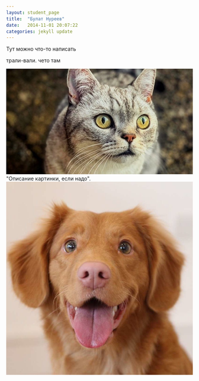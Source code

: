 ```yaml
---
layout: student_page
title:  "Булат Нуреев"
date:   2014-11-01 20:07:22
categories: jekyll update
---
```


Тут можно что-то написать

трали-вали. чето там


<img class="img-fluid" src="/img/posts/cat.jpg" alt="cat">
<span class="caption text-muted">"Описание картинки, если надо".</span>

<img class="img-fluid" src="/img/posts/322868_1100-800x825.jpg" alt="dog">
